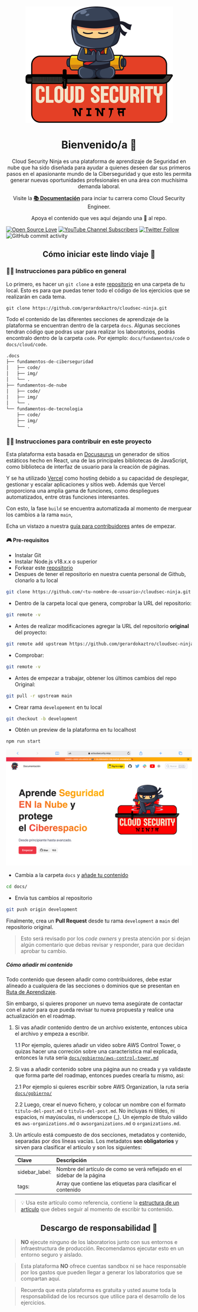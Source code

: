 <p align="center">
  <a href="https://acloudsecurity.ninja">
    <img alt="Cloud Security Ninja" src="static/img/portada_readme.png" />
  </a>
</p>

<h1 align="center">
  Bienvenido/a 👋
</h1>

<p align="center">
   Cloud Security Ninja es una plataforma de aprendizaje de Seguridad en nube que ha sido diseñada para ayudar a quienes deseen dar sus primeros pasos en el apasionante mundo de la Ciberseguridad y que esto les permita generar nuevas oportunidades profesionales en una área con muchísima demanda laboral.
</p>

<p align="center">
    Visite la <b><a href="https://acloudsecurity.ninja/docs/">📚 Documentación</a></b> para inciar tu carrera como Cloud Security Engineer.
</p>

<p align="center">
    Apoya el contenido que ves aquí dejando una 🌟 al repo.
</p>

[![Open Source Love](https://firstcontributions.github.io/open-source-badges/badges/open-source-v3/open-source.png)](https://github.com/firstcontributions/open-source-badges)
[![YouTube Channel Subscribers](https://img.shields.io/youtube/channel/subscribers/UCVWjwOiJGog7Km90-ayFESg?style=social)](https://youtube.com/@awssecuritylatam?sub_confirmation=1)
[![Twitter Follow](https://img.shields.io/twitter/follow/gerardokaztro?style=social)](https://twitter.com/gerardokaztro)
![GitHub commit activity](https://img.shields.io/github/commit-activity/t/gerardokaztro/cloudsec-ninja?style=social)
<!-- ![GitHub Followers](https://img.shields.io/github/followers/gerardokaztro?style=social)
![GitHub Repo Stars](https://img.shields.io/github/stars/gerardokaztro?style=social) -->

<h2 align="center">
  Cómo iniciar este lindo viaje 🚀
</h2>

### 👨‍💻 Instrucciones para público en general
Lo primero, es hacer un `git clone` a este [repositorio](https://github.com/gerardokaztro/cloudsec-ninja) en una carpeta de tu local. Esto es para que puedas tener todo el código de los ejercicios que se realizarán en cada tema.

```
git clone https://github.com/gerardokaztro/cloudsec-ninja.git
```

Todo el contenido de las diferentes secciones de aprendizaje de la plataforma se encuentran dentro de la carpeta `docs`. Algunas secciones tendran código que podras usar para realizar los laboratorios, podrás encontralo dentro de la carpeta `code`. Por ejemplo: `docs/fundamentos/code` o `docs/cloud/code`.

```
.docs
├── fundamentos-de-ciberseguridad
│   ├── code/
│   ├── img/
│   └── .
├── fundamentos-de-nube
│   ├── code/
│   ├── img/
│   └── .
└── fundamentos-de-tecnologia
    ├── code/
    ├── img/
    └── .
```

### 👷‍♀️ Instrucciones para contribuir en este proyecto
Esta plataforma esta basada en [Docusaurus](https://docusaurus.io) un generador de sitios estáticos hecho en React, una de las principales bibliotecas de JavaScript, como biblioteca de interfaz de usuario para la creación de páginas.

Y se ha utilizado [Vercel](https://vercel.com/) como hosting debido a su capacidad de desplegar, gestionar y escalar aplicaciones y sitios web. Además que Vercel proporciona una amplia gama de funciones, como despliegues automatizados, entre otras funciones interesantes.

Con esto, la fase `build` se encuentra automatizada al momento de merguear los cambios a la rama `main`,

Echa un vistazo a nuestra [guía para contribuidores](https://github.com/gerardokaztro/cloudsec-ninja/blob/main/CONTRIBUTING.md) antes de empezar.

#### 🎮 Pre-requisitos

- Instalar Git
- Instalar Node.js v18.x.x o superior
- Forkear este [repositorio](https://github.com/gerardokaztro/cloudsec-ninja)
- Despues de tener el repositorio en nuestra cuenta personal de Github, clonarlo a tu local

```bash
git clone https://github.com/<tu-nombre-de-usuario>/cloudsec-ninja.git
```

- Dentro de la carpeta local que genera, comprobar la URL del repositorio:
```bash
git remote -v
```

- Antes de realizar modificaciones agregar la URL del repositorio **original** del proyecto:
```bash
git remote add upstream https://github.com/gerardokaztro/cloudsec-ninja
```

- Comprobar:
```bash
git remote -v
```

- Antes de empezar a trabajar, obtener los últimos cambios del repo Original:
```bash
git pull -r upstream main
```

- Crear rama `developement` en tu local
```bash
git checkout -b development
```

- Obtén un preview de la plataforma en tu localhost
```bash
npm run start
```

<p align="center">
    <img alt="preview" src="docs/bienvenida/img/preview_localhost.png" />
</p>

- Cambia a la carpeta `docs` y [añade tu contenido](#cómo-añadir-mi-contenido)
```bash
cd docs/
```

- Envía tus cambios al repositorio
```bash
git push origin development
```

Finalmente, crea un **Pull Request** desde tu rama `development` a `main` del repositorio original.

> Esto será revisado por los *code owners* y presta atención por si dejan algún comentario que debas revisar y responder, para que decidan aprobar tu cambio. 

##### Cómo añadir mi contenido

Todo contenido que deseen añadir como contribuidores, debe estar alineado a cualquiera de las secciones o dominios que se presentan en [Ruta de Aprendizaje](https://acloudsecurity.ninja/docs/ruta-de-aprendizaje).

Sin embargo, si quieres proponer un nuevo tema asegúrate de contactar con el autor para que pueda revisar tu nueva propuesta y realice una actualización en el roadmap.

1. Si vas añadir contenido dentro de un archivo existente, entonces ubica el archivo y empeza a escribir.

    1.1 Por ejemplo, quieres añadir un video sobre AWS Control Tower, o quizas hacer una correción sobre una característica mal explicada, entonces la ruta seria [`docs/gobierno/aws-control-tower.md`](https://github.com/gerardokaztro/cloudsec-ninja/blob/development/docs/gobierno/aws-control-tower.md)

2. Si vas a añadir contenido sobre una página aun no creada y ya validaste que forma parte del roadmap, entonces puedes crearla tu mismo, asi:

    2.1 Por ejemplo si quieres escribir sobre AWS Organization, la ruta seria [`docs/gobierno/`](https://github.com/gerardokaztro/cloudsec-ninja/blob/development/docs/gobierno/)

    2.2 Luego, crear el nuevo fichero, y colocar un nombre con el formato `titulo-del-post.md` o `titulo-del-post.md`. No incluyas ni tildes, ni espacios, ni mayúsculas, ni underscope (_). Un ejemplo de título válido es `aws-organizations.md` o `awsorganizations.md` o `organizations.md`.

3. Un artículo está compuesto de dos secciones, metadatos y contenido, separadas por dos líneas vacías. Los metadatos **son obligatorios** y sirven para clasificar el artículo y son los siguientes:

    | Clave   | Descripción                                  |
    |---------|----------------------------------------------|
    | sidebar_label: | Nombre del artículo de como se verá reflejado en el sidebar de la página |
    | tags: | Array que contiene las etiquetas para clasificar el contenido |

> 💡 Usa este artículo como referencia, contiene la [estructura de un artículo](https://raw.githubusercontent.com/gerardokaztro/cloudsec-ninja/development/docs/fundamentos-de-tecnologia/redes.md) que debes seguir al momento de escribir tu contenido.

<h2 align="center">
  Descargo de responsabilidad 🚨
</h2>

> **NO** ejecute ninguno de los laboratorios junto con sus entornos e infraestructura de producción. Recomendamos ejecutar esto en un entorno seguro y aislado.

> Esta plataforma **NO** ofrece cuentas sandbox ni se hace responsable por los gastos que pueden llegar a generar los laboratorios que se compartan aquí.

> Recuerda que esta plataforma es gratuita y usted asume toda la responsabilidad de los recursos que utilice para el desarrollo de los ejercicios.